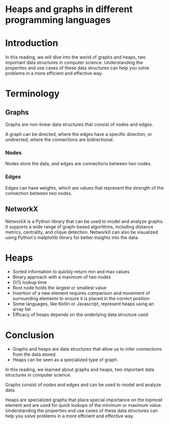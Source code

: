 # Heaps and graphs in different programming languages

# Introduction

In this reading, we will dive into the world of graphs and heaps, two important data structures in computer science. Understanding the properties and use cases of these data structures can help you solve problems in a more efficient and effective way.

# Terminology

## Graphs

Graphs are non-linear data structures that consist of nodes and edges. 

A graph can be directed, where the edges have a specific direction, or undirected, where the connections are bidirectional.

### Nodes

Nodes store the data, and edges are connections between two nodes. 

### Edges

Edges can have weights, which are values that represent the strength of the connection between two nodes. 

## NetworkX

NetworkX is a Python library that can be used to model and analyze graphs. It supports a wide range of graph-based algorithms, including distance metrics, centrality, and clique detection. NetworkX can also be visualized using Python's matplotlib library for better insights into the data.

# Heaps

- Sorted information to quickly return min and max values
- Binary approach with a maximum of two nodes
- O(1) lookup time
- Root node holds the largest or smallest value
- Insertion of a new element requires comparison and movement of surrounding elements to ensure it is placed in the correct position
- Some languages, like Kotlin or Javascript, represent heaps using an array list
- Efficacy of heaps depends on the underlying data structure used

# Conclusion

- Graphs and heaps are data structures that allow us to infer connections from the data stored.
- Heaps can be seen as a specialized type of graph.

In this reading, we learned about graphs and heaps, two important data structures in computer science. 

Graphs consist of nodes and edges and can be used to model and analyze data. 

Heaps are specialized graphs that place special importance on the topmost element and are used for quick lookups of the minimum or maximum value. Understanding the properties and use cases of these data structures can help you solve problems in a more efficient and effective way.
